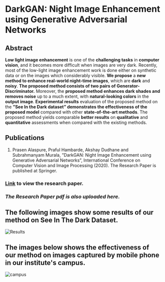 # DarkGAN: Night Image Enhancement using Generative Adversarial Networks

## Abstract 

**Low light image enhancement** is one of the **challenging tasks** in **computer vision**, and
it becomes more difficult when images are very dark. Recently, most of the low-light image
enhancement work is done either on synthetic data or on the images which considerably
visible. **We propose** a **new method to enhance real-world night-time images**, which are
**dark** and **noisy**. **The proposed method consists of two pairs of Generator-Discriminator.**
Moreover, the **proposed method enhances dark shades and removes noise** up to a much
extent, with **natural-looking colors** in the **output image**. **Experimental results** evaluation
of the proposed method on the **”See In the Dark dataset” demonstrates the effectiveness of
the proposed model** compared with other **state-of-the-art methods**. The proposed method
yields comparable **better results** on **qualitative** and **quantitative** assessments when compared
with the existing methods.

## Publications

1. Prasen Alaspure, Praful Hambarde, Akshay Dudhane and Subrahmanyam
Murala, ”DarkGAN: Night Image Enhancement using Generative Adversarial
Networks”, International Conference on Computer Vision and Image
Processing (2020).
The Research Paper is published at Springer.

### [Link](https://link.springer.com/chapter/10.1007/978-981-16-1086-8_26) to view the research paper.

### ***The Research Paper pdf is also uploaded here.***

## The following images show some results of our method on See In The Dark Dataset. 

![Results](Results.png)

## The images below shows the effectiveness of our method on images captured by mobile phone in our institute's campus.

![campus](campus.png)


